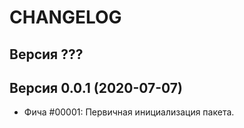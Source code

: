 CHANGELOG
====================


Версия ???
--------------------


Версия 0.0.1 (2020-07-07)
--------------------
 - Фича #00001: Первичная инициализация пакета.
